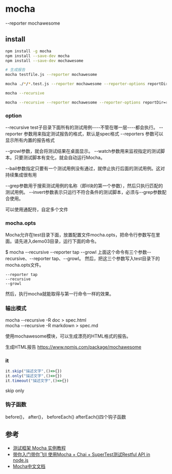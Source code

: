 # mocha

--reporter mochawesome



## install 
```sh
npm install -g mocha
npm install --save-dev mocha
npm install --save-dev mochawesome

# 生成报告
mocha testfile.js --reporter mochawesome

mocha ./*/*.test.js --reporter mochawesome --reporter-options reportDir=yxxitReports(自定义目录)

mocha --recursive

mocha --recursive --reporter mochawesome --reporter-options reportDir=report
```

### option
--recursive  test子目录下面所有的测试用例----不管在哪一层----都会执行。
--reporter 参数用来指定测试报告的格式，默认是spec格式
--reporters 参数可以显示所有内置的报告格式

--growl参数，就会将测试结果在桌面显示。
--watch参数用来监视指定的测试脚本。只要测试脚本有变化，就会自动运行Mocha。

--bail参数指定只要有一个测试用例没有通过，就停止执行后面的测试用例。这对持续集成很有用

--grep参数用于搜索测试用例的名称（即it块的第一个参数），然后只执行匹配的测试用例。
--invert参数表示只运行不符合条件的测试脚本，必须与--grep参数配合使用。

可以使用通配符，自定多个文件
### mocha.opts
Mocha允许在test目录下面，放置配置文件mocha.opts，把命令行参数写在里面。请先进入demo03目录，运行下面的命令。

$ mocha --recursive --reporter tap --growl
上面这个命令有三个参数--recursive、--reporter tap、--growl。
然后，把这三个参数写入test目录下的mocha.opts文件。
```
--reporter tap
--recursive
--growl
```
然后，执行mocha就能取得与第一行命令一样的效果。


### 输出模式
mocha --recursive -R doc > spec.html  
mocha --recursive -R markdown > spec.md

使用mochawesome模块，可以生成漂亮的HTML格式的报告。

生成HTML报告
https://www.npmjs.com/package/mochawesome


### it
```js
it.skip("描述文字",()=>{})
it.only("描述文字",()=>{})
it.timeout("描述文字",()=>{})
```
skip
only

### 钩子函数
before()，
after()，
beforeEach()
afterEach()四个钩子函数
## 参考
* [测试框架 Mocha 实例教程](http://www.ruanyifeng.com/blog/2015/12/a-mocha-tutorial-of-examples.html)
* [带你入门带你飞Ⅱ 使用Mocha + Chai + SuperTest测试Restful API in node.js](https://www.cnblogs.com/wade-xu/archive/2015/07/28/4673460.html)
* [Mocha中文文档](https://segmentfault.com/a/1190000011362879)
